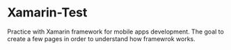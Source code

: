 # Xamarin-Test
Practice with Xamarin framework for mobile apps development.
The goal to create a few pages in order to understand how framewrok works.
